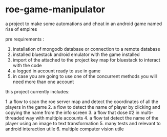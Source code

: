 # roe-game-manipulator
a project to make some automations and cheat in an android game named rise of empires

pre requirements : 

1. installation of mongodb database or connection to a remote database 
2. installed bluestack android emulator with the game installed 
3. import of the attached to the project key map for bluestack to interact with the code
4. a logged in account ready to use in game 
4. in case you are going to use one of the concurrent methods you will need more than one account  


this project currently includes:

1 .a flow  to scan the roe server map and detect the coordinates of all the players in the game 
2. a flow to detect the name of player by clicking and copying the name from the info screen 
3. a flow that dose #2 in multi-threaded way with multiple accounts 
4. a flow tat detect the name of the player using an image to text transformation 
5. many tests and relevant to android interaction utile 
6. multiple computer vision utile
